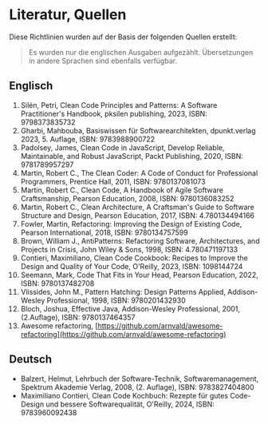 # Literatur, Quellen

Diese Richtlinien wurden auf der Basis der folgenden Quellen erstellt:

> Es wurden nur die englischen Ausgaben aufgezählt.
> Übersetzungen in andere Sprachen sind ebenfalls verfügbar.

## Englisch

1. Silén, Petri, Clean Code Principles and Patterns: A Software Practitioner's Handbook, pksilen publishing, 2023, ISBN: 9798373835732
2. Gharbi, Mahbouba, Basiswissen für Softwarearchitekten, dpunkt.verlag 2023, 5. Auflage, ISBN: 9783988900722
3. Padolsey, James, Clean Code in JavaScript, Develop Reliable, Maintainable, and Robust JavaScript, Packt Publishing, 2020, ISBN: 9781789957297
4. Martin, Robert C., The Clean Coder: A Code of Conduct for Professional Programmers, Prentice Hall, 2011, ISBN: 9780137081073
5. Martin, Robert C., Clean Code, A Handbook of Agile Software Craftsmanship, Pearson Education, 2008, ISBN: 9780136083252
6. Martin, Robert C., Clean Architecture, A Craftsman's Guide to Software Structure and Design, Pearson Education, 2017, ISBN: 4.780134494166
7. Fowler, Martin, Refactoring: Improving the Design of Existing Code, Pearson International, 2018, ISBN: 9780134757599
8. Brown, William J., AntiPatterns: Refactoring Software, Architectures, and Projects in Crisis, John Wiley & Sons, 1998, ISBN: 4.780471197133
9. Contieri, Maximiliano, Clean Code Cookbook: Recipes to Improve the Design and Quality of Your Code, O'Reilly, 2023, ISBN: 1098144724
10. Seemann, Mark, Code That Fits in Your Head, Pearson Education, 2022, ISBN: 9780137482708
11. Vlissides, John M., Pattern Hatching: Design Patterns Applied, Addison-Wesley Professional, 1998, ISBN: 9780201432930
12. Bloch, Joshua, Effective Java, Addison-Wesley Professional, 2001, (2.Auflage), ISBN: 9780137464357
13. Awesome refactoring, [https://github.com/arnvald/awesome-refactoring](https://github.com/arnvald/awesome-refactoring)

## Deutsch

- Balzert, Helmut, Lehrbuch der Software-Technik, Softwaremanagement, Spektrum Akademie Verlag, 2008, (2. Auflage), ISBN: 9783827404800
- Maximiliano Contieri, Clean Code Kochbuch: Rezepte für gutes Code-Design und bessere Softwarequalität, O'Reilly, 2024, ISBN: 9783960092438
